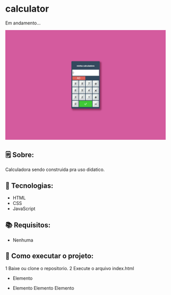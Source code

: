 # calculator
 Em andamento...

![](calculadora.PNG)

## 🗒 Sobre:
Calculadora sendo construida pra uso didatico.

## 🔨 Tecnologias:
- HTML
- CSS
- JavaScript

## 📚 Requisitos:
- Nenhuma

## 🏁 Como executar o projeto:
1 Baixe ou clone o repositorio.
2 Execute o arquivo index.html
- Elemento
* Elemento
Elemento
Elemento
